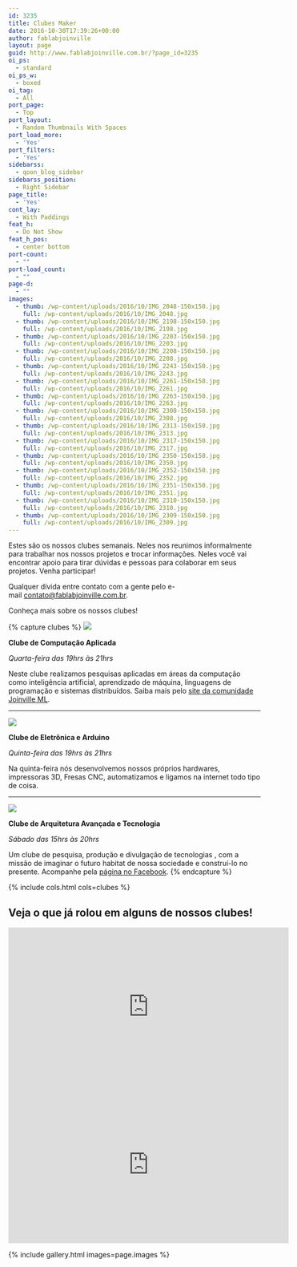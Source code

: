 ```yaml
---
id: 3235
title: Clubes Maker
date: 2016-10-30T17:39:26+00:00
author: fablabjoinville
layout: page
guid: http://www.fablabjoinville.com.br/?page_id=3235
oi_ps:
  - standard
oi_ps_w:
  - boxed
oi_tag:
  - All
port_page:
  - Top
port_layout:
  - Random Thumbnails With Spaces
port_load_more:
  - 'Yes'
port_filters:
  - 'Yes'
sidebarss:
  - qoon_blog_sidebar
sidebarss_position:
  - Right Sidebar
page_title:
  - 'Yes'
cont_lay:
  - With Paddings
feat_h:
  - Do Not Show
feat_h_pos:
  - center bottom
port-count:
  - ""
port-load_count:
  - ""
page-d:
  - ""
images:
  - thumb: /wp-content/uploads/2016/10/IMG_2048-150x150.jpg
    full: /wp-content/uploads/2016/10/IMG_2048.jpg
  - thumb: /wp-content/uploads/2016/10/IMG_2198-150x150.jpg
    full: /wp-content/uploads/2016/10/IMG_2198.jpg
  - thumb: /wp-content/uploads/2016/10/IMG_2203-150x150.jpg
    full: /wp-content/uploads/2016/10/IMG_2203.jpg
  - thumb: /wp-content/uploads/2016/10/IMG_2208-150x150.jpg
    full: /wp-content/uploads/2016/10/IMG_2208.jpg
  - thumb: /wp-content/uploads/2016/10/IMG_2243-150x150.jpg
    full: /wp-content/uploads/2016/10/IMG_2243.jpg
  - thumb: /wp-content/uploads/2016/10/IMG_2261-150x150.jpg
    full: /wp-content/uploads/2016/10/IMG_2261.jpg
  - thumb: /wp-content/uploads/2016/10/IMG_2263-150x150.jpg
    full: /wp-content/uploads/2016/10/IMG_2263.jpg
  - thumb: /wp-content/uploads/2016/10/IMG_2308-150x150.jpg
    full: /wp-content/uploads/2016/10/IMG_2308.jpg
  - thumb: /wp-content/uploads/2016/10/IMG_2313-150x150.jpg
    full: /wp-content/uploads/2016/10/IMG_2313.jpg
  - thumb: /wp-content/uploads/2016/10/IMG_2317-150x150.jpg
    full: /wp-content/uploads/2016/10/IMG_2317.jpg
  - thumb: /wp-content/uploads/2016/10/IMG_2350-150x150.jpg
    full: /wp-content/uploads/2016/10/IMG_2350.jpg
  - thumb: /wp-content/uploads/2016/10/IMG_2352-150x150.jpg
    full: /wp-content/uploads/2016/10/IMG_2352.jpg
  - thumb: /wp-content/uploads/2016/10/IMG_2351-150x150.jpg
    full: /wp-content/uploads/2016/10/IMG_2351.jpg
  - thumb: /wp-content/uploads/2016/10/IMG_2310-150x150.jpg
    full: /wp-content/uploads/2016/10/IMG_2310.jpg
  - thumb: /wp-content/uploads/2016/10/IMG_2309-150x150.jpg
    full: /wp-content/uploads/2016/10/IMG_2309.jpg
---
```

Estes são os nossos clubes semanais. Neles nos reunimos informalmente para
trabalhar nos nossos projetos e trocar informações. Neles você vai encontrar
apoio para tirar dúvidas e pessoas para colaborar em seus projetos. Venha
participar!

Qualquer dívida entre contato com a gente pelo
e-mail <contato@fablabjoinville.com.br>.

Conheça mais sobre os nossos clubes!

{% capture clubes %}
![]({{site.baseurl}}/wp-content/uploads/2016/10/cca-300x150.jpg)

**Clube de Computação Aplicada**

_Quarta-feira das 19hrs às 21hrs_

Neste clube realizamos pesquisas aplicadas em áreas da computação como
inteligência artificial, aprendizado de máquina, linguagens de programação
e sistemas distribuídos. Saiba mais pelo [site da comunidade Joinville
ML](http://joinville.ml).

---

![]({{site.baseurl}}/wp-content/uploads/2016/10/20100410-oficina_arte_tecnologia_pdf__page_1_of_52_-300x150.png)

**Clube de Eletrônica e Arduino**

_Quinta-feira das 19hrs às 21hrs_

Na quinta-feira nós desenvolvemos nossos próprios hardwares, impressoras 3D,
   Fresas CNC, automatizamos e ligamos na internet todo tipo de coisa.

---

![]({{site.baseurl}}/wp-content/uploads/2016/10/caat-1-300x150.jpg)

**Clube de Arquitetura Avançada e Tecnologia**

_Sábado das 15hrs às 20hrs_

Um clube de pesquisa, produção e divulgação de tecnologias , com a missão de
imaginar o futuro habitat de nossa sociedade e construí-lo no presente.
Acompanhe pela [página no Facebook](https://www.facebook.com/CaaTJoinville).
{% endcapture %}

{% include cols.html cols=clubes %}

## Veja o que já rolou em alguns de nossos clubes!

<center>
<iframe
    style="border: none; overflow: hidden;"
    src="https://www.facebook.com/plugins/video.php?href=https%3A%2F%2Fwww.facebook.com%2Ffablabjoinville%2Fvideos%2F1779750492292356%2F&amp;show_text=0&amp;width=560"
    width="560"
    height="315"
    frameborder="0"
    scrolling="no"
    allowfullscreen="allowfullscreen"></iframe>

<br>

<iframe style="border: none; overflow: hidden;"
    src="https://www.facebook.com/plugins/video.php?href=https%3A%2F%2Fwww.facebook.com%2Ffablabjoinville%2Fvideos%2F1732531830347556%2F&amp;show_text=0&amp;width=560"
    width="560"
    height="315"
    frameborder="0"
    scrolling="no"
    allowfullscreen="allowfullscreen"></iframe>
</center>

{% include gallery.html images=page.images %}

